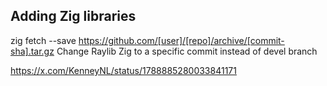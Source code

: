 ## Adding Zig libraries

zig fetch --save https://github.com/[user]/[repo]/archive/[commit-sha].tar.gz
Change Raylib Zig to a specific commit instead of devel branch


https://x.com/KenneyNL/status/1788885280033841171